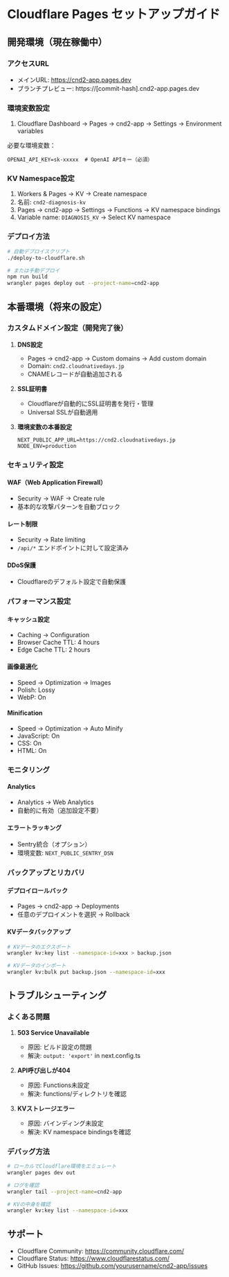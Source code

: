 # Cloudflare Pages セットアップガイド

## 開発環境（現在稼働中）

### アクセスURL
- メインURL: https://cnd2-app.pages.dev
- ブランチプレビュー: https://[commit-hash].cnd2-app.pages.dev

### 環境変数設定

1. Cloudflare Dashboard → Pages → cnd2-app → Settings → Environment variables

必要な環境変数：
```
OPENAI_API_KEY=sk-xxxxx  # OpenAI APIキー（必須）
```

### KV Namespace設定

1. Workers & Pages → KV → Create namespace
2. 名前: `cnd2-diagnosis-kv`
3. Pages → cnd2-app → Settings → Functions → KV namespace bindings
4. Variable name: `DIAGNOSIS_KV` → Select KV namespace

### デプロイ方法

```bash
# 自動デプロイスクリプト
./deploy-to-cloudflare.sh

# または手動デプロイ
npm run build
wrangler pages deploy out --project-name=cnd2-app
```

## 本番環境（将来の設定）

### カスタムドメイン設定（開発完了後）

1. **DNS設定**
   - Pages → cnd2-app → Custom domains → Add custom domain
   - Domain: `cnd2.cloudnativedays.jp`
   - CNAMEレコードが自動追加される

2. **SSL証明書**
   - Cloudflareが自動的にSSL証明書を発行・管理
   - Universal SSLが自動適用

3. **環境変数の本番設定**
   ```
   NEXT_PUBLIC_APP_URL=https://cnd2.cloudnativedays.jp
   NODE_ENV=production
   ```

### セキュリティ設定

#### WAF（Web Application Firewall）
- Security → WAF → Create rule
- 基本的な攻撃パターンを自動ブロック

#### レート制限
- Security → Rate limiting
- `/api/*` エンドポイントに対して設定済み

#### DDoS保護
- Cloudflareのデフォルト設定で自動保護

### パフォーマンス設定

#### キャッシュ設定
- Caching → Configuration
- Browser Cache TTL: 4 hours
- Edge Cache TTL: 2 hours

#### 画像最適化
- Speed → Optimization → Images
- Polish: Lossy
- WebP: On

#### Minification
- Speed → Optimization → Auto Minify
- JavaScript: On
- CSS: On
- HTML: On

### モニタリング

#### Analytics
- Analytics → Web Analytics
- 自動的に有効（追加設定不要）

#### エラートラッキング
- Sentry統合（オプション）
- 環境変数: `NEXT_PUBLIC_SENTRY_DSN`

### バックアップとリカバリ

#### デプロイロールバック
- Pages → cnd2-app → Deployments
- 任意のデプロイメントを選択 → Rollback

#### KVデータバックアップ
```bash
# KVデータのエクスポート
wrangler kv:key list --namespace-id=xxx > backup.json

# KVデータのインポート
wrangler kv:bulk put backup.json --namespace-id=xxx
```

## トラブルシューティング

### よくある問題

1. **503 Service Unavailable**
   - 原因: ビルド設定の問題
   - 解決: `output: 'export'` in next.config.ts

2. **API呼び出しが404**
   - 原因: Functions未設定
   - 解決: functions/ディレクトリを確認

3. **KVストレージエラー**
   - 原因: バインディング未設定
   - 解決: KV namespace bindingsを確認

### デバッグ方法

```bash
# ローカルでCloudflare環境をエミュレート
wrangler pages dev out

# ログを確認
wrangler tail --project-name=cnd2-app

# KVの中身を確認
wrangler kv:key list --namespace-id=xxx
```

## サポート

- Cloudflare Community: https://community.cloudflare.com/
- Cloudflare Status: https://www.cloudflarestatus.com/
- GitHub Issues: https://github.com/yourusername/cnd2-app/issues